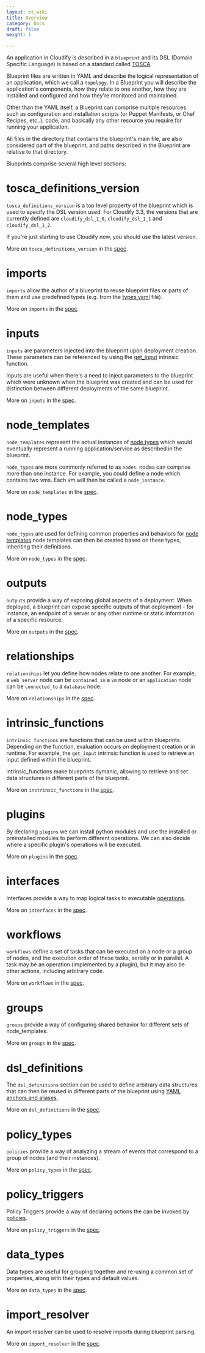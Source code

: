 ```yaml
---
layout: bt_wiki
title: Overview
category: Docs
draft: false
weight: 1

---
```


An application in Cloudify is described in a `blueprint` and its DSL (Domain Specific Language) is based on a standard called [TOSCA](https://www.oasis-open.org/committees/tosca/).

Blueprint files are written in YAML and describe the logical representation of an application, which we call a `topology`. In a Blueprint you will describe the application's components, how they relate to one another, how they are installed and configured and how they're monitored and maintained.

Other than the YAML itself, a Blueprint can comprise multiple resources such as configuration and installation scripts (or Puppet Manifests, or Chef Recipes, etc..), code, and basically any other resource you require for running your application.

All files in the directory that contains the blueprint's main file, are also considered part of the blueprint, and paths described in the Blueprint are relative to that directory.

Blueprints comprise several high level sections:

# tosca_definitions_version

`tosca_definitions_version` is a top level property of the blueprint which is used to specify the DSL version used.
For Cloudify 3.3, the versions that are currently defined are `cloudify_dsl_1_0`, `cloudify_dsl_1_1` and `cloudify_dsl_1_2`.

If you're just starting to use Cloudify now, you should use the latest version.

More on `tosca_definitions_version` in the [spec](blueprints-spec-versioning.html).


# imports

`imports` allow the author of a blueprint to reuse blueprint files or parts of them and use predefined types (e.g. from the [types.yaml]({{page.types_yaml_link}}) file).

More on `imports` in the [spec](blueprints-spec-imports.html).


# inputs

`inputs` are parameters injected into the blueprint upon deployment creation. These parameters can be referenced by using the [get_input](blueprints-spec-intrinsic-functions.html#get_input) intrinsic function.

Inputs are useful when there's a need to inject parameters to the blueprint which were unknown when the blueprint was created and can be used for distinction between different deployments of the same blueprint.

More on `inputs` in the [spec](blueprints-spec-inputs.html).


# node_templates

`node_templates` represent the actual instances of [node types](blueprints-spec-node-types.html) which would eventually represent a running application/service as described in the blueprint.

`node_types` are more commonly referred to as `nodes`. nodes can comprise more than one instance. For example, you could define a node which contains two vms. Each vm will then be called a `node_instance`.


More on `node_templates` in the [spec](blueprints-spec-node-templates.html).


# node_types

`node_types` are used for defining common properties and behaviors for [node templates](blueprints-spec-node-templates.html).node templates can then be created based on these types, inheriting their definitions.

More on `node_types` in the [spec](blueprints-spec-node-types.html).


# outputs

`outputs` provide a way of exposing global aspects of a deployment. When deployed, a blueprint can expose specific outputs of that deployment - for instance, an endpoint of a server or any other runtime or static information of a specific resource.

More on `outputs` in the [spec](blueprints-spec-outputs.html).


# relationships

`relationships` let you define how nodes relate to one another. For example, a `web_server` node can be `contained_in` a `vm` node or an `application` node can be `connected_to` a `database` node.

More on `relationships` in the [spec](blueprints-spec-relationships.html).


# intrinsic_functions

`intrinsic_functions` are functions that can be used within blueprints. Depending on the function, evaluation occurs on deployment creation or in runtime. For example, the `get_input` intrinsic function is used to retrieve an input defined within the blueprint.

intrinsic_functions make blueprints dymanic, allowing to retrieve and set data structures in different parts of the blueprint.

More on `instrinsic_functions` in the [spec](blueprints-spec-intrinsic-functions.html).


# plugins

By declaring `plugins` we can install python modules and use the installed or preinstalled modules to perform different operations. We can also decide where a specific plugin's operations will be executed.

More on `plugins` in the [spec](blueprints-spec-plugins.html).


# interfaces

Interfaces provide a way to map logical tasks to executable [operations]({{page.terminology_link}}#operation).

More on `interfaces` in the [spec](blueprints-spec-interfaces.html).


# workflows

`workflows` define a set of tasks that can be executed on a node or a group of nodes, and the execution order of these tasks, serially or in parallel. A task may be an operation (implemented by a plugin), but it may also be other actions, including arbitrary code.

More on `workflows` in the [spec](blueprints-spec-workflows.html).


# groups

`groups` provide a way of configuring shared behavior for different sets of node_templates.

More on `groups` in the [spec](blueprints-spec-groups.html).


# dsl_definitions

The `dsl_definitions` section can be used to define arbitrary data structures that can then be reused in different parts of the blueprint using [YAML anchors and aliases](https://gist.github.com/ddlsmurf/1590434).

More on `dsl_definitions` in the [spec](blueprints-spec-dsl-definitions.html).


# policy_types

`policies` provide a way of analyzing a stream of events that correspond to a group of nodes (and their instances).

More on `policy_types` in the [spec](blueprints-spec-policy-types.html).


# policy_triggers

Policy Triggers provide a way of declaring actions the can be invoked by [policies](#policy_types).

More on `policy_triggers` in the [spec](blueprints-spec-policy-triggers.html).


# data_types

Data types are useful for grouping together and re-using a common set of properties, along with their types and default values.

More on `data_types` in the [spec](blueprints-spec-data-types.html).


# import_resolver

An import resolver can be used to resolve imports during blueprint parsing.

More on `import_resolver` in the [spec](blueprints-spec-import-resolver.html).
